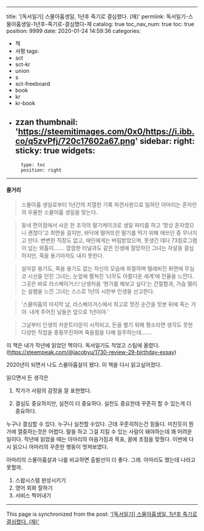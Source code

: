 
---
title: '[독서일기] 스물아홉생일, 1년후 죽기로 결심했다. (재)'
permlink: 독서일기-스물아홉생일-1년후-죽기로-결심했다-재
catalog: true
toc_nav_num: true
toc: true
position: 9999
date: 2020-01-24 14:59:36
categories:
- 책
- 서평
tags:
- sct
- sct-kr
- union
- s
- sct-freeboard
- book
- kr
- kr-book
- zzan
thumbnail: 'https://steemitimages.com/0x0/https://i.ibb.co/q5zvPfj/720c17602a67.png'
sidebar:
    right:
        sticky: true
widgets:
    -
        type: toc
        position: right
---


#### 줄거리

> 스물아홉 생일로부터 1년간의 치열한 기록
파견사원으로 일하던 아마리는 혼자만의 우울한 스물아홉 생일을 맞는다.

> 동네 편의점에서 사온 한 조각의 딸기케이크로 생일 파티를 하고 ‘항상 혼자였으니 괜찮다’고 최면을 걸지만, 바닥에 떨어뜨린 딸기를 먹기 위해 애쓰던 중 무너지고 만다. 변변한 직장도 없고, 애인에게는 버림받았으며, 못생긴 데다 73킬로그램이 넘는 외톨이……. 깜깜한 터널과도 같은 인생에 절망하던 그녀는 자살을 결심하지만, 죽을 용기마저도 내지 못한다.

> 살아갈 용기도, 죽을 용기도 없는 자신의 모습에 좌절하며 텔레비전 화면에 무심코 시선을 던진 그녀는, 눈앞에 펼쳐진 ‘너무도 아름다운 세계’에 전율을 느낀다. 그곳은 바로 라스베이거스! 난생처음 ‘뭔가를 해보고 싶다’는 간절함과, 가슴 떨리는 설렘을 느낀 그녀는 스스로 1년의 시한부 인생을 선고한다.

> ‘스물아홉의 마지막 날, 라스베이거스에서 최고로 멋진 순간을 맛본 뒤에 죽는 거야. 내게 주어진 날들은 앞으로 1년이야.’

> 그날부터 인생의 카운트다운이 시작되고, 돈을 벌기 위해 평소라면 생각도 못한 다양한 직업을 종횡무진하며 죽을힘을 다해 질주하는데…….

이 책은 내가 작년에 읽었던 책이다. 독서일기도 적었고 스팀에 올렸다. (https://steempeak.com/@jacobyu/1730-review-29-birthday-essay) 

2020년이 되면서 나도 스물아홉살이 됐다. 이 책을 다시 읽고싶어졌다. 

읽으면서 든 생각은

1. 작가가 사람의 감정을 잘 표현했다.

2. 결심도 중요하지만, 실천이 더 중요하다. 실천도 중요한데 꾸준히 할 수 있는게 더 중요하다. 

누구나 결심할 수 있다. 누구나 실천할 수있다. 근데 꾸준히하는건 힘들다. 미친듯이 뭔가에 열중하는것은 어렵다. 말을 하고 그걸 지킬 수 있는 사람이 돼야하는데 꽤 어려운 일이다. 작년에 읽었을 때는 아마리의 마음가짐과 목표, 꿈에 초점을 맞췄다. 이번에 다시 읽으니 아마리의 꾸준한 행동이 멋져보였다. 

아마리의 스물아홉살과 나를 비교하면 출발선이 더 좋다. 
그래. 아마리도 했는데 나라고 못할까.

1. 스왑시스템 완성시키기
2. 영어 회화 잘하기
3. 서비스 찍어내기

- - -

This page is synchronized from the post: ['[독서일기] 스물아홉생일, 1년후 죽기로 결심했다. (재)'](https://steempeak.com/@jacobyu/2rty69-1)
